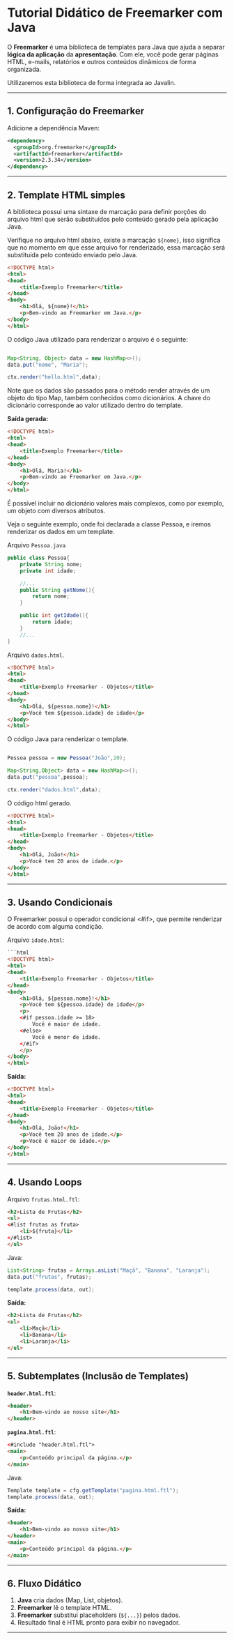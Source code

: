 # Tutorial Didático de Freemarker com Java

O **Freemarker** é uma biblioteca de templates para Java que ajuda a separar **lógica da aplicação** da **apresentação**. Com ele, você pode gerar páginas HTML, e-mails, relatórios e outros conteúdos dinâmicos de forma organizada.

Utilizaremos esta biblioteca de forma integrada ao Javalin.

---

## 1. Configuração do Freemarker

Adicione a dependência Maven:

```xml
<dependency>
  <groupId>org.freemarker</groupId>
  <artifactId>freemarker</artifactId>
  <version>2.3.34</version>
</dependency>
```

---

## 2. Template HTML simples

A biblioteca possui uma sintaxe de marcação para definir porções do arquivo html que serão substituídos pelo conteúdo gerado pela aplicação Java.

Verifique no arquivo html abaixo, existe a marcação `${nome}`, isso significa que no momento em que esse arquivo for renderizado, essa marcação será substituída pelo conteúdo enviado pelo Java.

```html
<!DOCTYPE html>
<html>
<head>
    <title>Exemplo Freemarker</title>
</head>
<body>
    <h1>Olá, ${nome}!</h1>
    <p>Bem-vindo ao Freemarker em Java.</p>
</body>
</html>
```

O código Java utilizado para renderizar o arquivo é o seguinte:

```java

Map<String, Object> data = new HashMap<>();
data.put("nome", "Maria");

ctx.render("hello.html",data);

```
Note que os dados são passados para o método render através de um objeto do tipo Map, também conhecidos como dicionários. A chave do dicionário corresponde ao valor utilizado dentro do template.

**Saída gerada:**

```html
<!DOCTYPE html>
<html>
<head>
    <title>Exemplo Freemarker</title>
</head>
<body>
    <h1>Olá, Maria!</h1>
    <p>Bem-vindo ao Freemarker em Java.</p>
</body>
</html>
```

É possível incluir no dicionário valores mais complexos, como por exemplo, um objeto com diversos atributos. 

Veja o seguinte exemplo, onde foi declarada a classe Pessoa, e iremos renderizar os dados em um template.

Arquivo `Pessoa.java`

```java
public class Pessoa{
    private String nome;
    private int idade;

    //...
    public String getNome(){
        return nome;
    }

    public int getIdade(){
        return idade;
    }
    //...
}
```

Arquivo `dados.html`.
```html
<!DOCTYPE html>
<html>
<head>
    <title>Exemplo Freemarker - Objetos</title>
</head>
<body>
    <h1>Olá, ${pessoa.nome}!</h1>
    <p>Você tem ${pessoa.idade} de idade</p>
</body>
</html>
```

O código Java para renderizar o template.

```java

Pessoa pessoa = new Pessoa("João",20);

Map<String,Object> data = new HashMap<>();
data.put("pessoa",pessoa);

ctx.render("dados.html",data);
```

O código html gerado.
```html
<!DOCTYPE html>
<html>
<head>
    <title>Exemplo Freemarker - Objetos</title>
</head>
<body>
    <h1>Olá, João!</h1>
    <p>Você tem 20 anos de idade.</p>
</body>
</html>
```

---

## 3. Usando Condicionais

O Freemarker possui o operador condicional <#if>, que permite renderizar de acordo com alguma condição.

Arquivo `idade.html`:

```html
```html
<!DOCTYPE html>
<html>
<head>
    <title>Exemplo Freemarker - Objetos</title>
</head>
<body>
    <h1>Olá, ${pessoa.nome}!</h1>
    <p>Você tem ${pessoa.idade} de idade</p>
    <p>
    <#if pessoa.idade >= 18>
        Você é maior de idade.
    <#else>
        Você é menor de idade.
    </#if>
    </p>
</body>
</html>
```

**Saída:**

```html
<!DOCTYPE html>
<html>
<head>
    <title>Exemplo Freemarker - Objetos</title>
</head>
<body>
    <h1>Olá, João!</h1>
    <p>Você tem 20 anos de idade.</p>
    <p>Você é maior de idade.</p>
</body>
</html>
```

---

## 4. Usando Loops

Arquivo `frutas.html.ftl`:

```html
<h2>Lista de Frutas</h2>
<ul>
<#list frutas as fruta>
    <li>${fruta}</li>
</#list>
</ul>
```

Java:

```java
List<String> frutas = Arrays.asList("Maçã", "Banana", "Laranja");
data.put("frutas", frutas);

template.process(data, out);
```

**Saída:**

```html
<h2>Lista de Frutas</h2>
<ul>
    <li>Maçã</li>
    <li>Banana</li>
    <li>Laranja</li>
</ul>
```

---

## 5. Subtemplates (Inclusão de Templates)

**`header.html.ftl`**:

```html
<header>
    <h1>Bem-vindo ao nosso site</h1>
</header>
```

**`pagina.html.ftl`**:

```html
<#include "header.html.ftl">
<main>
    <p>Conteúdo principal da página.</p>
</main>
```

Java:

```java
Template template = cfg.getTemplate("pagina.html.ftl");
template.process(data, out);
```

**Saída:**

```html
<header>
    <h1>Bem-vindo ao nosso site</h1>
</header>
<main>
    <p>Conteúdo principal da página.</p>
</main>
```

---

## 6. Fluxo Didático

1. **Java** cria dados (Map, List, objetos).  
2. **Freemarker** lê o template HTML.  
3. **Freemarker** substitui placeholders (`${...}`) pelos dados.  
4. Resultado final é HTML pronto para exibir no navegador.

---
